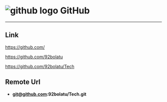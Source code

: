 ![github logo](https://assets-cdn.github.com/images/modules/dashboard/bootcamp/octocat_setup.png)
GitHub
======
--------------------------------------------

## Link

<https://github.com/>

<https://github.com/92bolatu>

<https://github.com/92bolatu/Tech>

## Remote Url

- **git@github.com:92bolatu/Tech.git**